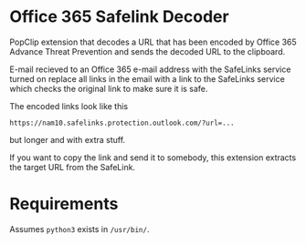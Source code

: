 # Office 365 Safelink Decoder

PopClip extension that decodes a URL that has been encoded by Office 365 Advance
Threat Prevention and sends the decoded URL to the clipboard.

E-mail recieved to an Office 365 e-mail address with the SafeLinks service
turned on replace all links in the email with a link to the SafeLinks service
which checks the original link to make sure it is safe.

The encoded links look like this 

`https://nam10.safelinks.protection.outlook.com/?url=...`

but longer and with extra stuff.

If you want to copy the link and send it to somebody, this extension extracts
the target URL from the SafeLink.


# Requirements

Assumes `python3` exists in `/usr/bin/`.
